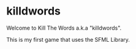 killdwords
==========

Welcome to Kill The Words a.k.a "killdwords".

This is my first game that uses the SFML Library.
